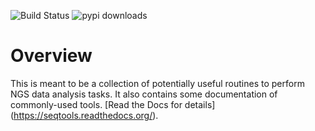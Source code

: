 ![Build Status](https://travis-ci.org/seandavi/SDST.svg)
![pypi downloads](https://img.shields.io/pypi/dm/SDST.svg)

# Overview

This is meant to be a collection of potentially useful routines to perform NGS data analysis tasks.  It also contains some documentation of commonly-used tools.  [Read the Docs for details] 
(https://seqtools.readthedocs.org/).
